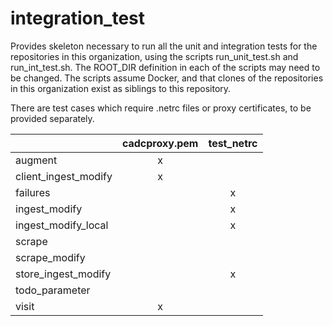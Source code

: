 # integration_test
Provides skeleton necessary to run all the unit and integration tests for the repositories in this organization, using the scripts run_unit_test.sh and run_int_test.sh. The ROOT_DIR definition in each of the scripts may need to be changed. The scripts assume Docker, and that clones of the repositories in this organization exist as siblings to this repository.

There are test cases which require .netrc files or proxy certificates, to be provided separately.

|                      | cadcproxy.pem  |  test_netrc |
|----------------------|:--------------:|:-----------:|
| augment              |  x             |             | 
| client_ingest_modify |  x             |             | 
| failures             |                |    x        |
| ingest_modify        |                |    x        |
| ingest_modify_local  |                |    x        |
| scrape               |                |             |    
| scrape_modify        |                |             |    
| store_ingest_modify  |                |    x        |
| todo_parameter       |                |             | 
| visit                |  x             |             |
